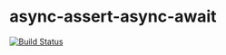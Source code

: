 # async-assert-async-await

[![Build Status](https://travis-ci.org/borillo/async-assert-async-await.svg?branch=master)](https://travis-ci.org/borillo/async-assert-async-await)

